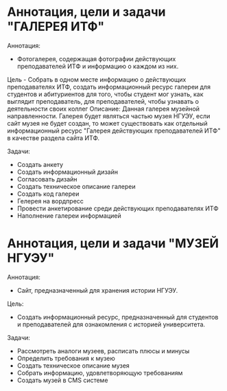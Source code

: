# Аннотация, цели и задачи "ГАЛЕРЕЯ ИТФ"

Аннотация:
* Фотогалерея, содержащая фотографии действующих преподавателей ИТФ и информацию о каждом из них.

Цель - Собрать в одном месте информацию о действующих преподавателях ИТФ, создать информационный ресурс галереи для студентов и абитуриентов для того, чтобы студент мог узнать, как выглядит преподаватель, для преподавателей, чтобы узнавать о деятельности своих коллег 
Описание: Данная галерея музейной направленности. Галерея будет являться частью музея НГУЭУ, если сайт музея не будет создан, то может существовать как отдельный информационный ресурс "Галерея действующих преподавателей ИТФ" в качестве раздела сайта ИТФ.

Задачи:
* Создать анкету 
* Создать информационный дизайн
* Согласовать дизайн
* Создать техническое описание галереи
* Создать код галереи
* Гелерея на вордпресс
* Провести анкетирование среди действующих преподавателях ИТФ
* Наполнение галереи информацией 

# Аннотация, цели и задачи "МУЗЕЙ НГУЭУ"

Аннотация:
* Сайт, предназначенный для хранения истории НГУЭУ.

Цель:
* Создать информационный ресурс, предназначенный для студентов и преподавателей для ознакомления с историей университета.

Задачи:
* Рассмотреть аналоги музеев, расписать плюсы и минусы
* Определить требования к музею 
* Создать техническое описание музея
* Собрать информацию, удовлетворяющую требованиям
* Создать музей в CMS системе

